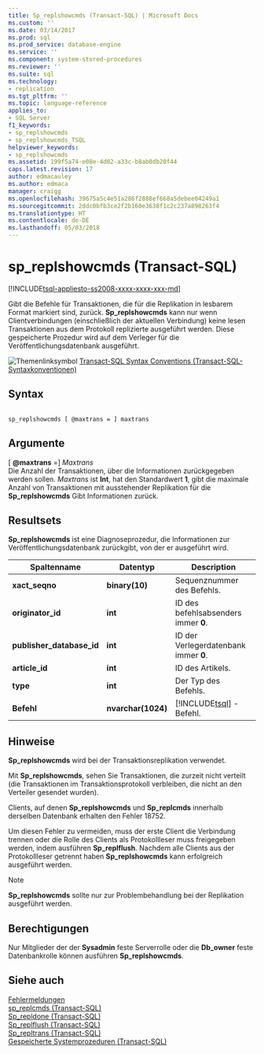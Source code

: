 ```yaml
---
title: Sp_replshowcmds (Transact-SQL) | Microsoft Docs
ms.custom: ''
ms.date: 03/14/2017
ms.prod: sql
ms.prod_service: database-engine
ms.service: ''
ms.component: system-stored-procedures
ms.reviewer: ''
ms.suite: sql
ms.technology:
- replication
ms.tgt_pltfrm: ''
ms.topic: language-reference
applies_to:
- SQL Server
f1_keywords:
- sp_replshowcmds
- sp_replshowcmds_TSQL
helpviewer_keywords:
- sp_replshowcmds
ms.assetid: 199f5a74-e08e-4d02-a33c-b8ab0db20f44
caps.latest.revision: 17
author: edmacauley
ms.author: edmaca
manager: craigg
ms.openlocfilehash: 39675a5c4e51a286f2888ef668a5debee04249a1
ms.sourcegitcommit: 2ddc0bfb3ce2f2b160e3638f1c2c237a898263f4
ms.translationtype: HT
ms.contentlocale: de-DE
ms.lasthandoff: 05/03/2018
---
```

# <a name="spreplshowcmds-transact-sql"></a>sp_replshowcmds (Transact-SQL)
[!INCLUDE[tsql-appliesto-ss2008-xxxx-xxxx-xxx-md](../../includes/tsql-appliesto-ss2008-xxxx-xxxx-xxx-md.md)]

  Gibt die Befehle für Transaktionen, die für die Replikation in lesbarem Format markiert sind, zurück. **Sp_replshowcmds** kann nur wenn Clientverbindungen (einschließlich der aktuellen Verbindung) keine lesen Transaktionen aus dem Protokoll replizierte ausgeführt werden. Diese gespeicherte Prozedur wird auf dem Verleger für die Veröffentlichungsdatenbank ausgeführt.  
  
 ![Themenlinksymbol](../../database-engine/configure-windows/media/topic-link.gif "Topic link icon") [Transact-SQL Syntax Conventions (Transact-SQL-Syntaxkonventionen)](../../t-sql/language-elements/transact-sql-syntax-conventions-transact-sql.md)  
  
## <a name="syntax"></a>Syntax  
  
```  
  
sp_replshowcmds [ @maxtrans = ] maxtrans  
```  
  
## <a name="arguments"></a>Argumente  
 [ **@maxtrans** =] *Maxtrans*  
 Die Anzahl der Transaktionen, über die Informationen zurückgegeben werden sollen. *Maxtrans* ist **Int**, hat den Standardwert **1**, gibt die maximale Anzahl von Transaktionen mit ausstehender Replikation für die **Sp_replshowcmds** Gibt Informationen zurück.  
  
## <a name="result-sets"></a>Resultsets  
 **Sp_replshowcmds** ist eine Diagnoseprozedur, die Informationen zur Veröffentlichungsdatenbank zurückgibt, von der er ausgeführt wird.  
  
|Spaltenname|Datentyp|Description|  
|-----------------|---------------|-----------------|  
|**xact_seqno**|**binary(10)**|Sequenznummer des Befehls.|  
|**originator_id**|**int**|ID des befehlsabsenders immer **0**.|  
|**publisher_database_id**|**int**|ID der Verlegerdatenbank immer **0**.|  
|**article_id**|**int**|ID des Artikels.|  
|**type**|**int**|Der Typ des Befehls.|  
|**Befehl**|**nvarchar(1024)**|[!INCLUDE[tsql](../../includes/tsql-md.md)] -Befehl.|  
  
## <a name="remarks"></a>Hinweise  
 **Sp_replshowcmds** wird bei der Transaktionsreplikation verwendet.  
  
 Mit **Sp_replshowcmds**, sehen Sie Transaktionen, die zurzeit nicht verteilt (die Transaktionen im Transaktionsprotokoll verbleiben, die nicht an den Verteiler gesendet wurden).  
  
 Clients, auf denen **Sp_replshowcmds** und **Sp_replcmds** innerhalb derselben Datenbank erhalten den Fehler 18752.  
  
 Um diesen Fehler zu vermeiden, muss der erste Client die Verbindung trennen oder die Rolle des Clients als Protokollleser muss freigegeben werden, indem ausführen **Sp_replflush**. Nachdem alle Clients aus der Protokollleser getrennt haben **Sp_replshowcmds** kann erfolgreich ausgeführt werden.  
  
> [!NOTE]  
>  **Sp_replshowcmds** sollte nur zur Problembehandlung bei der Replikation ausgeführt werden.  
  
## <a name="permissions"></a>Berechtigungen  
 Nur Mitglieder der der **Sysadmin** feste Serverrolle oder die **Db_owner** feste Datenbankrolle können ausführen **Sp_replshowcmds**.  
  
## <a name="see-also"></a>Siehe auch  
 [Fehlermeldungen](../../relational-databases/native-client-odbc-error-messages/error-messages.md)   
 [sp_replcmds &#40;Transact-SQL&#41;](../../relational-databases/system-stored-procedures/sp-replcmds-transact-sql.md)   
 [Sp_repldone &#40;Transact-SQL&#41;](../../relational-databases/system-stored-procedures/sp-repldone-transact-sql.md)   
 [Sp_replflush &#40;Transact-SQL&#41;](../../relational-databases/system-stored-procedures/sp-replflush-transact-sql.md)   
 [Sp_repltrans &#40;Transact-SQL&#41;](../../relational-databases/system-stored-procedures/sp-repltrans-transact-sql.md)   
 [Gespeicherte Systemprozeduren &#40;Transact-SQL&#41;](../../relational-databases/system-stored-procedures/system-stored-procedures-transact-sql.md)  
  
  
